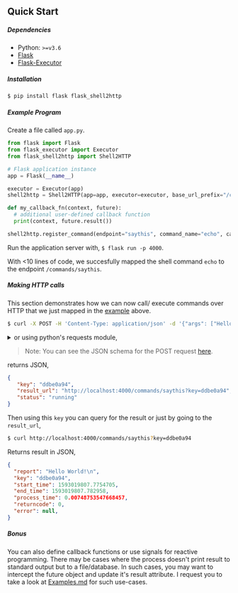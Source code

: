 ## Quick Start

##### Dependencies

* Python: `>=v3.6`
* [Flask](https://pypi.org/project/Flask/)
* [Flask-Executor](https://pypi.org/project/Flask-Executor)

##### Installation

```bash
$ pip install flask flask_shell2http
```

##### Example Program

Create a file called `app.py`.

```python
from flask import Flask
from flask_executor import Executor
from flask_shell2http import Shell2HTTP

# Flask application instance
app = Flask(__name__)

executor = Executor(app)
shell2http = Shell2HTTP(app=app, executor=executor, base_url_prefix="/commands/")

def my_callback_fn(context, future):
  # additional user-defined callback function
  print(context, future.result())

shell2http.register_command(endpoint="saythis", command_name="echo", callback_fn=my_callback_fn)
```

Run the application server with, `$ flask run -p 4000`.

With <10 lines of code, we succesfully mapped the shell command `echo` to the endpoint `/commands/saythis`.

##### Making HTTP calls

This section demonstrates how we can now call/ execute commands over HTTP that we just mapped in the [example](#example-program) above.

```bash
$ curl -X POST -H 'Content-Type: application/json' -d '{"args": ["Hello", "World!"]}' http://localhost:4000/commands/saythis
```

<details><summary>or using python's requests module,</summary>

```python
# You can also add a timeout if you want, default value is 3600 seconds
data = {"args": ["Hello", "World!"], "timeout": 60}
resp = requests.post("http://localhost:4000/commands/saythis", json=data)
print("Result:", resp.json())
```

</details>

> Note: You can see the JSON schema for the POST request [here](https://github.com/Eshaan7/Flask-Shell2HTTP/blob/master/post-request-schema.json).

returns JSON,

```json
{
   "key": "ddbe0a94",
   "result_url": "http://localhost:4000/commands/saythis?key=ddbe0a94",
   "status": "running"
}
```

Then using this `key` you can query for the result or just by going to the `result_url`,

```bash
$ curl http://localhost:4000/commands/saythis?key=ddbe0a94
```

Returns result in JSON,

```json
{
  "report": "Hello World!\n",
  "key": "ddbe0a94",
  "start_time": 1593019807.7754705,
  "end_time": 1593019807.782958,
  "process_time": 0.00748753547668457,
  "returncode": 0,
  "error": null,
}
```

##### Bonus

You can also define callback functions or use signals for reactive programming. There may be cases where the process doesn't print result to standard output but to a file/database. In such cases, you may want to intercept the future object and update it's result attribute.
I request you to take a look at [Examples.md](Examples.md) for such use-cases.